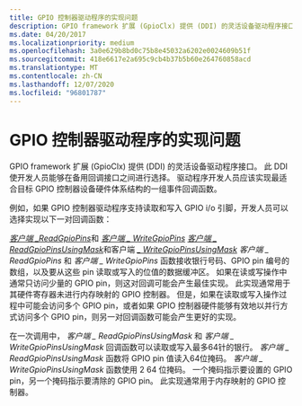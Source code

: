 ```yaml
---
title: GPIO 控制器驱动程序的实现问题
description: GPIO framework 扩展 (GpioClx) 提供 (DDI) 的灵活设备驱动程序接口。
ms.date: 04/20/2017
ms.localizationpriority: medium
ms.openlocfilehash: 3a0e629b8bd0c75b8e45032a6202e0024609b51f
ms.sourcegitcommit: 418e6617e2a695c9cb4b37b5b60e264760858acd
ms.translationtype: MT
ms.contentlocale: zh-CN
ms.lasthandoff: 12/07/2020
ms.locfileid: "96801787"
---
```

# <a name="implementation-issues-for-gpio-controller-drivers"></a>GPIO 控制器驱动程序的实现问题


GPIO framework 扩展 (GpioClx) 提供 (DDI) 的灵活设备驱动程序接口。 此 DDI 使开发人员能够在备用回调接口之间进行选择。 驱动程序开发人员应该实现最适合目标 GPIO 控制器设备硬件体系结构的一组事件回调函数。

例如，如果 GPIO 控制器驱动程序支持读取和写入 GPIO i/o 引脚，开发人员可以选择实现以下一对回调函数：

[*客户端 \_ReadGpioPins*](/windows-hardware/drivers/ddi/gpioclx/nc-gpioclx-gpio_client_read_pins)和 [*客户端 \_ WriteGpioPins*](/windows-hardware/drivers/ddi/gpioclx/nc-gpioclx-gpio_client_write_pins) 
 [*客户端 \_ ReadGpioPinsUsingMask*](/windows-hardware/drivers/ddi/gpioclx/nc-gpioclx-gpio_client_read_pins_mask)和客户端 [*\_ WriteGpioPinsUsingMask*](/windows-hardware/drivers/ddi/gpioclx/nc-gpioclx-gpio_client_write_pins_mask) *客户端 \_ ReadGpioPins* 和 *客户端 \_ WriteGpioPins* 函数接收银行号码、GPIO pin 编号的数组，以及要从这些 pin 读取或写入的位值的数据缓冲区。 如果在读或写操作中通常只访问少量的 GPIO pin，则这对回调可能会产生最佳实现。 此实现通常用于其硬件寄存器未进行内存映射的 GPIO 控制器。 但是，如果在读取或写入操作过程中可能会访问多个 GPIO pin，或者如果 GPIO 控制器硬件能够有效地以并行方式访问多个 GPIO pin，则另一对回调函数可能会产生更好的实现。

在一次调用中， *客户端 \_ ReadGpioPinsUsingMask* 和 *客户端 \_ WriteGpioPinsUsingMask* 回调函数可以读取或写入最多64针的银行。 *客户端 \_ ReadGpioPinsUsingMask* 函数将 GPIO pin 值读入64位掩码。 *客户端 \_ WriteGpioPinsUsingMask* 函数使用 2 64 位掩码。 一个掩码指示要设置的 GPIO pin，另一个掩码指示要清除的 GPIO pin。 此实现通常用于内存映射的 GPIO 控制器。

 

